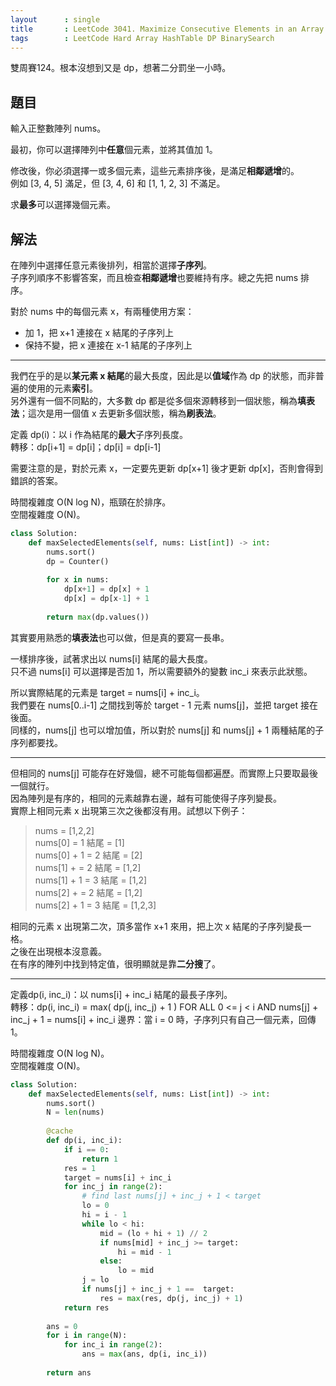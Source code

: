 ```yaml
---
layout      : single
title       : LeetCode 3041. Maximize Consecutive Elements in an Array After Modification
tags        : LeetCode Hard Array HashTable DP BinarySearch
---
```

雙周賽124。根本沒想到又是 dp，想著二分罰坐一小時。  

## 題目

輸入正整數陣列 nums。  

最初，你可以選擇陣列中**任意**個元素，並將其值加 1。  

修改後，你必須選擇一或多個元素，這些元素排序後，是滿足**相鄰遞增**的。  
例如 [3, 4, 5] 滿足，但 [3, 4, 6] 和 [1, 1, 2, 3] 不滿足。  

求**最多**可以選擇幾個元素。  

## 解法

在陣列中選擇任意元素後排列，相當於選擇**子序列**。  
子序列順序不影響答案，而且檢查**相鄰遞增**也要維持有序。總之先把 nums 排序。  

對於 nums 中的每個元素 x，有兩種使用方案：  

- 加 1，把 x+1 連接在 x 結尾的子序列上  
- 保持不變，把 x 連接在 x-1 結尾的子序列上  

---

我們在乎的是以**某元素 x 結尾**的最大長度，因此是以**值域**作為 dp 的狀態，而非普遍的使用的元素**索引**。  
另外還有一個不同點的，大多數 dp 都是從多個來源轉移到一個狀態，稱為**填表法**；這次是用一個值 x 去更新多個狀態，稱為**刷表法**。  

定義 dp(i)：以 i 作為結尾的**最大**子序列長度。  
轉移：dp[i+1] = dp[i]；dp[i] = dp[i-1]  

需要注意的是，對於元素 x，一定要先更新 dp[x+1] 後才更新 dp[x]，否則會得到錯誤的答案。  

時間複雜度 O(N log N)，瓶頸在於排序。  
空間複雜度 O(N)。  

```python
class Solution:
    def maxSelectedElements(self, nums: List[int]) -> int:
        nums.sort()
        dp = Counter()
        
        for x in nums:
            dp[x+1] = dp[x] + 1
            dp[x] = dp[x-1] + 1
            
        return max(dp.values())
```

其實要用熟悉的**填表法**也可以做，但是真的要寫一長串。  

一樣排序後，試著求出以 nums[i] 結尾的最大長度。  
只不過 nums[i] 可以選擇是否加 1，所以需要額外的變數 inc_i 來表示此狀態。  

所以實際結尾的元素是 target = nums[i] + inc_i。  
我們要在 nums[0..i-1] 之間找到等於 target - 1 元素 nums[j]，並把 target 接在後面。  
同樣的，nums[j] 也可以增加值，所以對於 nums[j] 和 nums[j] + 1 兩種結尾的子序列都要找。  

---

但相同的 nums[j] 可能存在好幾個，總不可能每個都遍歷。而實際上只要取最後一個就行。  
因為陣列是有序的，相同的元素越靠右邊，越有可能使得子序列變長。  
實際上相同元素 x 出現第三次之後都沒有用。試想以下例子：  
> nums = [1,2,2]  
> nums[0] = 1 結尾 = [1]  
> nums[0] + 1 = 2 結尾 = [2]  
> nums[1] + = 2 結尾 = [1,2]  
> nums[1] + 1 = 3 結尾 = [1,2]  
> nums[2] + = 2 結尾 = [1,2]  
> nums[2] + 1 = 3 結尾 = [1,2,3]  

相同的元素 x 出現第二次，頂多當作 x+1 來用，把上次 x 結尾的子序列變長一格。  
之後在出現根本沒意義。  
在有序的陣列中找到特定值，很明顯就是靠**二分搜**了。  

---

定義dp(i, inc_i)：以 nums[i] + inc_i 結尾的最長子序列。  
轉移：dp(i, inc_i) = max( dp(j, inc_j) + 1 ) FOR ALL 0 <= j < i AND nums[j] + inc_j + 1 = nums[i] + inc_i
邊界：當 i = 0 時，子序列只有自己一個元素，回傳 1。  

時間複雜度 O(N log N)。  
空間複雜度 O(N)。  

```python
class Solution:
    def maxSelectedElements(self, nums: List[int]) -> int:
        nums.sort()
        N = len(nums)
        
        @cache
        def dp(i, inc_i):
            if i == 0:
                return 1
            res = 1
            target = nums[i] + inc_i
            for inc_j in range(2):
                # find last nums[j] + inc_j + 1 < target
                lo = 0
                hi = i - 1
                while lo < hi:
                    mid = (lo + hi + 1) // 2
                    if nums[mid] + inc_j >= target:
                        hi = mid - 1
                    else:
                        lo = mid
                j = lo
                if nums[j] + inc_j + 1 ==  target:
                    res = max(res, dp(j, inc_j) + 1)
            return res
        
        ans = 0
        for i in range(N):
            for inc_i in range(2):
                ans = max(ans, dp(i, inc_i))
        
        return ans
```
